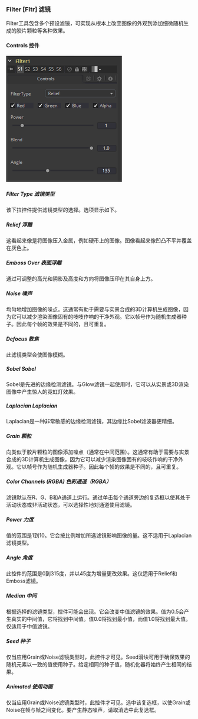 ### Filter [Fltr] 滤镜

Filter工具包含多个预设滤镜，可实现从根本上改变图像的外观到添加细微随机生成的胶片颗粒等各种效果。

#### Controls 控件

![Flter_Controls](images/Flter_Controls.png)

##### Filter Type 滤镜类型

该下拉控件提供滤镜类型的选择。选项显示如下。

##### Relief 浮雕

这看起来像是将图像压入金属，例如硬币上的图像。图像看起来像凹凸不平并覆盖在灰色上。

##### Emboss Over 表面浮雕

通过可调整的高光和阴影及高度和方向将图像压印在其自身上方。

##### Noise 噪声

均匀地增加图像的噪点。这通常有助于需要与实景合成的3D计算机生成图像，因为它可以减少渲染图像固有的吱吱作响的干净外观。它以帧号作为随机生成器种子。因此每个帧的效果是不同的，且可重复。

##### Defocus 散焦

此滤镜类型会使图像模糊。

##### Sobel Sobel

Sobel是先进的边缘检测滤镜。与Glow滤镜一起使用时，它可以从实景或3D渲染图像中产生惊人的霓虹灯效果。

##### Laplacian Laplacian

Laplacian是一种非常敏感的边缘检测滤镜，其边缘比Sobel滤波器更精细。

##### Grain 颗粒

向类似于胶片颗粒的图像添加噪点（通常在中间范围）。这通常有助于需要与实景合成的3D计算机生成图像，因为它可以减少渲染图像固有的吱吱作响的干净外观。它以帧号作为随机生成器种子。因此每个帧的效果是不同的，且可重复。

##### Color Channels (RGBA) 色彩通道（RGBA）

滤镜默认在R、G、B和A通道上运行。通过单击每个通道旁边的复选框以使其处于活动状态或非活动状态，可以选择性地对通道使用滤镜。

##### Power 力度

值的范围是1到10。它会按比例增加所选滤镜影响图像的量。这不适用于Laplacian滤镜类型。

##### Angle 角度

此控件的范围是0到315度，并以45度为增量更改效果。这仅适用于Relief和Emboss滤镜。

##### Median 中间

根据选择的滤镜类型，控件可能会出现。它会改变中值滤镜的效果。值为0.5会产生真实的中间值，它将找到中间值。值0.0将找到最小值，而值1.0将找到最大值。仅适用于中值滤镜。

##### Seed 种子

仅当应用Grain或Noise滤镜类型时，此控件才可见。Seed滑块可用于确保效果的随机元素以一致的值使用种子。给定相同的种子值，随机化器将始终产生相同的结果。

##### Animated 使用动画

仅当应用Grain或Noise滤镜类型时，此控件才可见。选中该复选框，以使Grain或Noise在帧与帧之间变化。要产生静态噪声，请取消选中此复选框。